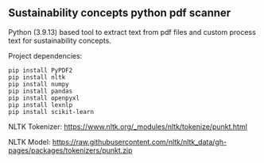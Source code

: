 ## Sustainability concepts python pdf scanner

Python (3.9.13) based tool to extract text from pdf files and custom process text for sustainability concepts.

Project dependencies:
```
pip install PyPDF2 
pip install nltk
pip install numpy
pip install pandas
pip install openpyxl
pip install lexnlp
pip install scikit-learn
```

NLTK Tokenizer:
https://www.nltk.org/_modules/nltk/tokenize/punkt.html

NLTK Model:
https://raw.githubusercontent.com/nltk/nltk_data/gh-pages/packages/tokenizers/punkt.zip

